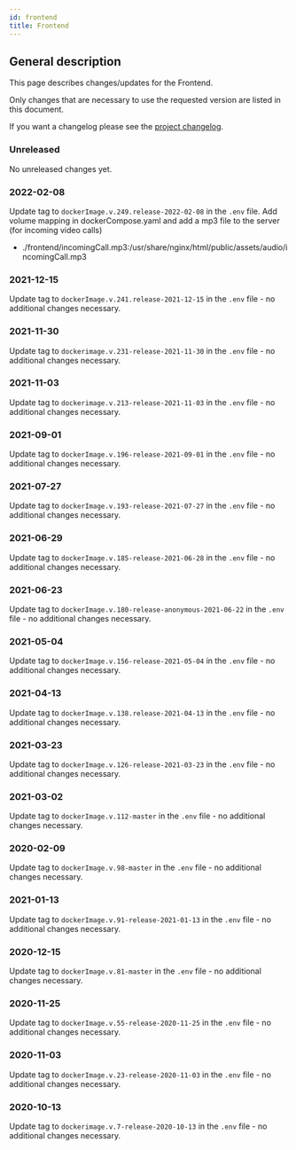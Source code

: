 ```yaml
---
id: frontend
title: Frontend
---
```


## General description

This page describes changes/updates for the Frontend.

Only changes that are necessary to use the requested version are listed in this document.

If you want a changelog please see the [project changelog](https://github.com/CaritasDeutschland/caritas-onlineBeratung-frontend/blob/master/CHANGELOG.md).

### Unreleased

No unreleased changes yet.

### 2022-02-08

Update tag to `dockerImage.v.249.release-2022-02-08` in the `.env` file.
Add volume mapping in dockerCompose.yaml and add a mp3 file to the server (for incoming video calls)
- ./frontend/incomingCall.mp3:/usr/share/nginx/html/public/assets/audio/incomingCall.mp3

### 2021-12-15

Update tag to `dockerImage.v.241.release-2021-12-15` in the `.env` file - no additional changes necessary.

### 2021-11-30

Update tag to `dockerimage.v.231-release-2021-11-30` in the `.env` file - no additional changes necessary.

### 2021-11-03

Update tag to `dockerimage.v.213-release-2021-11-03` in the `.env` file - no additional changes necessary.

### 2021-09-01

Update tag to `dockerImage.v.196-release-2021-09-01` in the `.env` file - no additional changes necessary.

### 2021-07-27

Update tag to `dockerImage.v.193-release-2021-07-27` in the `.env` file - no additional changes necessary.

### 2021-06-29

Update tag to `dockerImage.v.185-release-2021-06-28` in the `.env` file - no additional changes necessary.

### 2021-06-23

Update tag to `dockerImage.v.180-release-anonymous-2021-06-22` in the `.env` file - no additional changes necessary.

### 2021-05-04

Update tag to `dockerImage.v.156-release-2021-05-04` in the `.env` file - no additional changes necessary.

### 2021-04-13

Update tag to `dockerImage.v.138.release-2021-04-13` in the `.env` file - no additional changes necessary.

### 2021-03-23

Update tag to `dockerImage.v.126-release-2021-03-23` in the `.env` file - no additional changes necessary.

### 2021-03-02

Update tag to `dockerImage.v.112-master` in the `.env` file - no additional changes necessary.

### 2020-02-09

Update tag to `dockerImage.v.98-master` in the `.env` file - no additional changes necessary.

### 2021-01-13

Update tag to `dockerImage.v.91-release-2021-01-13` in the `.env` file - no additional changes necessary.

### 2020-12-15

Update tag to `dockerImage.v.81-master` in the `.env` file - no additional changes necessary.

### 2020-11-25

Update tag to `dockerImage.v.55-release-2020-11-25` in the `.env` file - no additional changes necessary.

### 2020-11-03

Update tag to `dockerImage.v.23-release-2020-11-03` in the `.env` file - no additional changes necessary.

### 2020-10-13

Update tag to `dockerimage.v.7-release-2020-10-13` in the `.env` file - no additional changes necessary.
